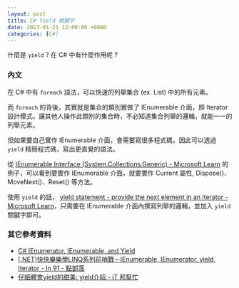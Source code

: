 ```yaml
---
layout: post
title: C# Yield 關鍵字
date: 2023-01-21 12:00:00 +0800
categories: [C#]
---
```


什麼是 `yield` ? 在 C# 中有什麼作用呢 ?

### 內文

在 C# 中有 `foreach` 語法，可以快速的列舉集合 (ex. List) 中的所有元素。

而 `foreach` 的背後，其實就是集合的類別實做了 IEnumerable 介面，即 Iterator 設計模式。讓其他人操作此類別的集合時，不必知道集合列舉的邏輯，就能一一的列舉元素。

但如果要自己實作 IEnumerable 介面，會需要寫很多程式碼，因此可以透過 `yield` 精簡程式碼，寫出更直覺的語法。

從 [IEnumerable<T> Interface (System.Collections.Generic) - Microsoft Learn](https://learn.microsoft.com/en-us/dotnet/api/system.collections.generic.ienumerable-1?view=net-7.0) 的例子，可以看到要實作 IEnumerable 介面，就要實作 Current 屬性, Dispose()、MoveNext()、Reset() 等方法。

使用 `yield` 的話， [yield statement - provide the next element in an iterator - Microsoft Learn](https://learn.microsoft.com/en-us/dotnet/csharp/language-reference/statements/yield?redirectedfrom=MSDN)，只需要在 IEnumerable 介面內撰寫列舉的邏輯，並加入 `yield` 關鍵字即可。

### 其它參考資料

- [C# IEnumerator, IEnumerable, and Yield](https://dev.twsiyuan.com/2016/03/csharp-ienumerable-ienumerator-and-yield-return.html)
- [[.NET]快快樂樂學LINQ系列前哨戰－IEnumerable, IEnumerator, yield, Iterator - In 91 - 點部落](https://dotblogs.com.tw/hatelove/2012/05/10/introducing-foreach-ienumerable-ienumerator-yield-iterator)
- [仔細體會yield的甜美: yield介紹 - iT 邦幫忙](https://ithelp.ithome.com.tw/articles/10193586)